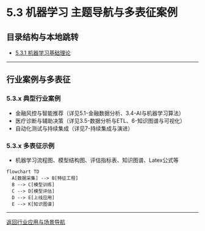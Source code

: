 # 5.3 机器学习 主题导航与多表征案例

## 目录结构与本地跳转

- [5.3.1 机器学习基础理论](./5.3.1-机器学习基础理论.md)

---

## 行业案例与多表征

### 5.3.x 典型行业案例

- 金融风控与智能推荐（详见5.1-金融数据分析、3.4-AI与机器学习算法）
- 医疗诊断与辅助决策（详见3.5-数据分析与ETL、6-知识图谱与可视化）
- 自动化测试与持续集成（详见7-持续集成与演进）

### 5.3.x 多表征示例

- 机器学习流程图、模型结构图、评估指标表、知识图谱、Latex公式等

```mermaid
flowchart TD
  A[数据采集] --> B[特征工程]
  B --> C[模型训练]
  C --> D[模型评估]
  D --> E[上线应用]
  E --> K[知识图谱]
```

---

[返回行业应用与场景导航](../README.md)
